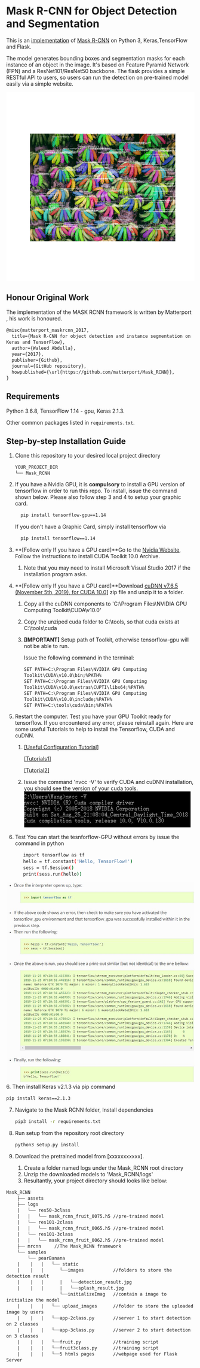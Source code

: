 # Mask R-CNN for Object Detection and Segmentation

This is an [implementation](https://github.com/matterport/Mask_RCNN) of [Mask R-CNN](https://arxiv.org/abs/1703.06870) on Python 3, Keras,TensorFlow and Flask. 

The model generates bounding boxes and segmentation masks for each instance of an object in the image. It's based on Feature Pyramid Network (FPN) and a ResNet101/ResNet50 backbone. The flask provides a simple RESTful API to users, so users can run the  detection on pre-trained model easily via a simple website. 

![Instance Segmentation Sample](assets/sample-3class-takes6min30secs-178detection-allCorrect.jpg)

## Honour Original Work
The implementation of the MASK RCNN framework is written by Matterport , his work is honoured. 
```
@misc{matterport_maskrcnn_2017,
  title={Mask R-CNN for object detection and instance segmentation on Keras and TensorFlow},
  author={Waleed Abdulla},
  year={2017},
  publisher={Github},
  journal={GitHub repository},
  howpublished={\url{https://github.com/matterport/Mask_RCNN}},
}
```

## Requirements
Python 3.6.8, TensorFlow 1.14 - gpu, Keras 2.1.3.

Other common packages listed in `requirements.txt`.


## Step-by-step Installation Guide
1. Clone this repository to your desired local project directory

    ```
    YOUR_PROJECT_DIR
    └── Mask_RCNN
    ```

2. If you have a Nvidia GPU, it is **compulsory** to install a GPU version of tensorflow in order to run this repo. To install, issue the command shown below. Please also follow step 3 and 4 to setup your graphic card. 

    ```bash
      pip install tensorflow-gpu==1.14
    ```

   If you don't have a Graphic Card, simply install tensorflow via

    ```bash
      pip install tensorflow==1.14
    ```

3. **[Follow only If you have a GPU card]**Go to the [Nvidia Website](https://developer.nvidia.com/cuda-10.0-download-archive), Follow the instructions to install CUDA Toolkit 10.0 Archive. 

   1. Note that you may need to install Microsoft Visual Studio 2017 if the installation program asks.
   
4. **[Follow only If you have a GPU card]**Download [cuDNN v7.6.5 (November 5th, 2019), for CUDA 10.0](https://developer.nvidia.com/rdp/cudnn-download#a-collapse765-10)] zip file and unzip it to a folder. 

    1. Copy all the cuDNN components to 'C:\Program Files\NVIDIA GPU Computing Toolkit\CUDA\v10.0'

    2. Copy the unziped cuda folder to C:\tools, so that cuda exists at C:\tools\cuda

    3. **[IMPORTANT]** Setup path of Toolkit, otherwise tensorflow-gpu will not be able to run. 

       Issue the following command in the terminal:

       ```
       SET PATH=C:\Program Files\NVIDIA GPU Computing Toolkit\CUDA\v10.0\bin;%PATH%
       SET PATH=C:\Program Files\NVIDIA GPU Computing Toolkit\CUDA\v10.0\extras\CUPTI\libx64;%PATH%
       SET PATH=C:\Program Files\NVIDIA GPU Computing Toolkit\CUDA\v10.0\include;%PATH%
       SET PATH=C:\tools\cuda\bin;%PATH%
       ```

5. Restart the computer. Test you have your GPU Toolkit ready for tensorflow. If you encountered any error, please reinstall again. Here are some useful Tutorials to help to install the Tensorflow, CUDA and cuDNN. 

   1. [[Useful Configuration Tutorial]](https://tensorflow-object-detection-api-tutorial.readthedocs.io/en/latest/install.html)  

      [[Tutorials1]](https://www.tensorflow.org/install/gpu) 

      [[Tutorial2]](https://docs.nvidia.com/deeplearning/sdk/cudnn-install/index.html#install-windows) 

   2. Issue the command 'nvcc -V' to verify CUDA and cuDNN installation, you should see the version of your cuda tools. 
![Instance Segmentation Sample](assets/cuda_test.jpg)
   
3. Test You can start the tesnforflow-GPU without errors by issue the command in python 
   
    ```bash
       import tensorflow as tf
       hello = tf.constant('Hello, TensorFlow!')
       sess = tf.Session()
       print(sess.run(hello))
    ```
![Instance Segmentation Sample](assets/gpu_test.jpg)   
6. Then install Keras v2.1.3 via pip command

   ```bash
   pip install keras==2.1.3
   ```

7. Navigate to the Mask RCNN folder, Install dependencies

   ```bash
   pip3 install -r requirements.txt
   ```

8. Run setup from the repository root directory
    ```bash
    python3 setup.py install
    ```
    
9. Download the pretrained model from [xxxxxxxxxxx].

    1. Create a folder named logs under the Mask_RCNN root directory
    2. Unzip the downloaded models to 'Mask_RCNN/logs'
    3. Resultantly, your project directory should looks like below:

```
Mask_RCNN
    ├── assets        
    ├── logs							
    |   └── res50-3class  
    |   |   └── mask_rcnn_fruit_0075.h5 //pre-trained model 
    |   └── res101-2class  
    |   |   └── mask_rcnn_fruit_0065.h5 //pre-trained model
    |   └── res101-3class  
    |   |   └── mask_rcnn_fruit_0062.h5 //pre-trained model
    ├── mrcnn     //The Mask_RCNN framework
    └── samples
        └── pearBanana
    |    |   |   └── static
    |    |   | 		└──images			//folders to store the detection result
    |    |   | 		|	└──detection_result.jpg
    |    |   | 		|	└──splash_result.jpg
       			    └──initializeImag	//contain a image to initialize the model
    |    |   |   └── upload_images		//folder to store the uploaded image by users
    |    |   |   └──app-2class.py		//server 1 to start detection on 2 classes 
    |    |   |   └──app-3class.py		//server 2 to start detection on 3 classes
    |    |   |   └──fruit.py			//training script
    |    |   |   └──fruit3class.py		//training script
    |    |   |   └──5 htmls pages		//webpage used for Flask Server
    
```